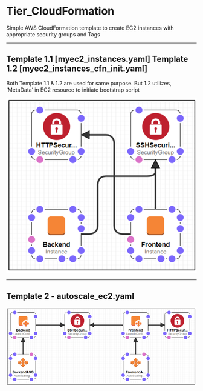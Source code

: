 # Tier_CloudFormation
Simple AWS CloudFormation template to create EC2 instances with appropriate security groups and Tags

-------------------------------------------------
Template 1.1 [myec2_instances.yaml] Template 1.2 [myec2_instances_cfn_init.yaml]
-------------------------------------------------
Both Template 1.1 & 1.2 are used for same purpose. But 1.2 utilizes, ‘MetaData’ in EC2 resource to initiate bootstrap script

![alt text](https://github.com/kujalk/Tier_CloudFormation/blob/master/Images/Architect-1.PNG)

-------------------------------------------------
Template 2 - autoscale_ec2.yaml
-------------------------------------------------
![alt text](https://github.com/kujalk/Tier_CloudFormation/blob/master/Images/Architect-2.PNG)
